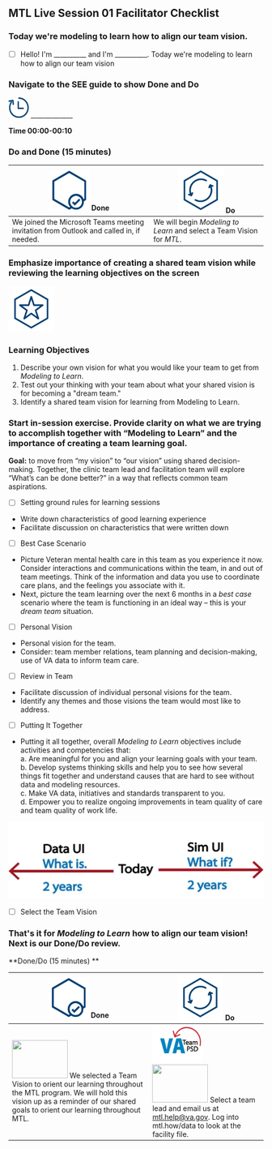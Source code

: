 ## MTL Live Session 01 Facilitator Checklist

### Today we're modeling to learn how to align our team vision.
- [ ]  Hello! I'm __________ and I'm __________. Today we're modeling to learn how to align our team vision

### Navigate to the SEE guide to show Done and Do
<img src = "https://github.com/lzim/teampsd/blob/master/resources/icons/timestamp.png" height = "40" width = "40" style ="display: inline-block"/> _____________ 

**Time 00:00-00:10** 

### Do and Done (15 minutes)
<!-- Do/Done Tables -->
| <img src = "https://github.com/lzim/teampsd/blob/master/resources/icons/done.png" height = "80" width = "80"> **Done** | <img src = "https://github.com/lzim/teampsd/blob/master/resources/icons/do.png" height = "90" width = "90"> **Do** |
| --- | --- | 
| We joined the Microsoft Teams meeting invitation from Outlook and called in, if needed.| We will begin _Modeling to Learn_ and select a Team Vision for _MTL_.| 

### Emphasize importance of creating a shared team vision while reviewing the learning objectives on the screen 
<!-- Learning Objectives Icon --> 
<img src = "https://github.com/lzim/teampsd/blob/master/resources/icons/learning_objectives.png" height = "90" width = "90" style ="display: inline-block"/> 

### Learning Objectives
1. Describe your own vision for what you would like your team to get from *Modeling to Learn*.
2. Test out your thinking with your team about what your shared vision is for becoming a "dream team."
3. Identify a shared team vision for learning from Modeling to Learn.

### Start in-session exercise. Provide clarity on what we are trying to accomplish together with “Modeling to Learn” and the importance of creating a team learning goal.

**Goal:**  to move from “my vision” to “our vision” using shared decision-making. Together, the clinic team lead and facilitation team will explore “What’s can be done better?” in a way that reflects common team aspirations. 

- [ ] Setting ground rules for learning sessions
-	Write down characteristics of good learning experience
-	Facilitate discussion on characteristics that were written down

- [ ] Best Case Scenario
-	Picture Veteran mental health care in this team as you experience it now. Consider interactions and communications within the team, in and out of team meetings. Think of the information and data you use to coordinate care plans, and the feelings you associate with it.
-	Next, picture the team learning over the next 6 months in a *best case* scenario where the team is functioning in an ideal way – this is your *dream team* situation.

- [ ] Personal Vision
-	Personal vision for the team.
-	Consider: team member relations, team planning and decision-making, use of VA data to inform team care.

- [ ] Review in Team
-	Facilitate discussion of individual personal visions for the team.
-	Identify any themes and those visions the team would most like to address.


- [ ] Putting It Together
+ Putting it all together, overall *Modeling to Learn* objectives include activities and competencies that:  
  a. Are meaningful for you and align your learning goals with your team.  
  b. Develop systems thinking skills and help you to see how several things fit together and understand causes that are hard to see without data and modeling resources.  
  c. Make VA data, initiatives and standards transparent to you.  
  d. Empower you to realize ongoing improvements in team quality of care and team quality of work life.  

<img src = "https://raw.githubusercontent.com/lzim/teampsd/master/resources/illustrations/data_ui_sim_ui.png">

- [ ] Select the Team Vision

### That's it for *Modeling to Learn* how to align our team vision! Next is our Done/Do review.  


**Done/Do (15 minutes)  **

<!-- Do/Done Tables -->
| <img src = "https://github.com/lzim/teampsd/blob/master/resources/icons/done.png" height = "80" width = "80"> **Done** | <img src = "https://github.com/lzim/teampsd/blob/master/resources/icons/do.png" height = "90" width = "90"> **Do** |
| --- | --- | 
|[<img src = "https://raw.githubusercontent.com/lzim/teampsd/master/resources/logos/mtl_how_live_sm.png" height = "75" width = "110">](http://mtl.how/live) We selected a Team Vision to orient our learning throughout the MTL program. We will hold this vision up as a reminder of our shared goals to orient our learning throughout MTL. | [<img src = "https://github.com/lzim/teampsd/blob/master/resources/logos/va_team_psd_logo_sq_sm.png?raw=true" height = "75" width = "100">](mailto:mtl.help@va.gov) [<img src = "https://raw.githubusercontent.com/lzim/teampsd/master/resources/logos/mtl_how_data_sm.png" height = "75" width = "110">](http://mtl.how/data) Select a team lead and email us at mtl.help@va.gov. Log into mtl.how/data to look at the facility file. | 
